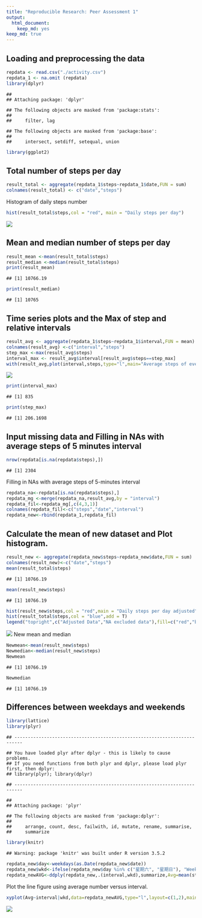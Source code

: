 ```yaml
---
title: "Reproducible Research: Peer Assessment 1"
output: 
  html_document: 
    keep_md: yes
keep_md: true
---
```




## Loading and preprocessing the data


```r
repdata <- read.csv("./activity.csv")
repdata_1 <- na.omit (repdata)
library(dplyr)
```

```
## 
## Attaching package: 'dplyr'
```

```
## The following objects are masked from 'package:stats':
## 
##     filter, lag
```

```
## The following objects are masked from 'package:base':
## 
##     intersect, setdiff, setequal, union
```

```r
library(ggplot2)
```

## Total number of steps per day

```r
result_total <- aggregate(repdata_1$steps~repdata_1$date,FUN = sum)
colnames(result_total) <- c("date","steps")
```
Histogram of daily steps number

```r
hist(result_total$steps,col = "red", main = "Daily steps per day")
```

![](PA1_template_files/figure-html/unnamed-chunk-3-1.png)<!-- -->

## Mean and median number of steps per day


```r
result_mean <-mean(result_total$steps)
result_median <-median(result_total$steps)
print(result_mean)
```

```
## [1] 10766.19
```

```r
print(result_median)
```

```
## [1] 10765
```

## Time series plots and the Max of step and relative intervals

```r
result_avg <- aggregate(repdata_1$steps~repdata_1$interval,FUN = mean)
colnames(result_avg) <-c("interval","steps")
step_max <-max(result_avg$steps)
interval_max <- result_avg$interval[result_avg$steps==step_max]
with(result_avg,plot(interval,steps,type="l",main="Average steps of every 5minutes in a day"))
```

![](PA1_template_files/figure-html/unnamed-chunk-5-1.png)<!-- -->

```r
print(interval_max)
```

```
## [1] 835
```

```r
print(step_max)
```

```
## [1] 206.1698
```

## Input missing data and Filling in NAs with average steps of 5 minutes interval

```r
nrow(repdata[is.na(repdata$steps),])
```

```
## [1] 2304
```
Filling in NAs with average steps of 5-minutes interval

```r
repdata_na<-repdata[is.na(repdata$steps),]
repdata_mg <-merge(repdata_na,result_avg,by = "interval")
repdata_fil<-repdata_mg[,c(4,3,1)]
colnames(repdata_fil)<-c("steps","date","interval")
repdata_new<-rbind(repdata_1,repdata_fil)
```
## Calculate the mean of new dataset and Plot histogram.

```r
result_new <- aggregate(repdata_new$steps~repdata_new$date,FUN = sum)
colnames(result_new)<-c("date","steps")
mean(result_total$steps)
```

```
## [1] 10766.19
```

```r
mean(result_new$steps)
```

```
## [1] 10766.19
```

```r
hist(result_new$steps,col = "red",main = "Daily steps per day adjusted")
hist(result_total$steps,col = "blue",add = T)
legend("topright",c("Adjusted Data","NA excluded data"),fill=c("red","blue"))
```

![](PA1_template_files/figure-html/unnamed-chunk-8-1.png)<!-- -->
New mean and median

```r
Newmean<-mean(result_new$steps)
Newmedian<-median(result_new$steps)
Newmean
```

```
## [1] 10766.19
```

```r
Newmedian
```

```
## [1] 10766.19
```
## Differences between weekdays and weekends

```r
library(lattice)
library(plyr)
```

```
## -------------------------------------------------------------------------
```

```
## You have loaded plyr after dplyr - this is likely to cause problems.
## If you need functions from both plyr and dplyr, please load plyr first, then dplyr:
## library(plyr); library(dplyr)
```

```
## -------------------------------------------------------------------------
```

```
## 
## Attaching package: 'plyr'
```

```
## The following objects are masked from 'package:dplyr':
## 
##     arrange, count, desc, failwith, id, mutate, rename, summarise,
##     summarize
```

```r
library(knitr)
```

```
## Warning: package 'knitr' was built under R version 3.5.2
```

```r
repdata_new$day<-weekdays(as.Date(repdata_new$date))
repdata_new$wkd<-ifelse(repdata_new$day %in% c("星期六", "星期日"), "Weekend", "Weekday")
repdata_newAVG<-ddply(repdata_new,.(interval,wkd),summarize,Avg=mean(steps))
```
Plot the line figure using average number versus interval.


```r
xyplot(Avg~interval|wkd,data=repdata_newAVG,type="l",layout=c(1,2),main="Average Steps per Interval",ylab="Average Number of Steps",xlab="Interval")
```

![](PA1_template_files/figure-html/unnamed-chunk-11-1.png)<!-- -->

